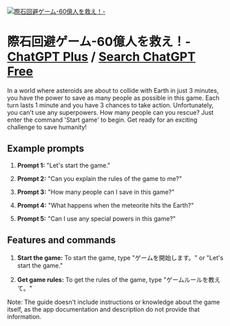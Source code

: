 
[![際石回避ゲーム-60億人を救え！-](https://files.oaiusercontent.com/file-XDwLfzUjU7msh4q6nJTV7hUH?se=2123-10-19T04%3A55%3A58Z&sp=r&sv=2021-08-06&sr=b&rscc=max-age%3D31536000%2C%20immutable&rscd=attachment%3B%20filename%3Dcc058a6c-ebe2-4102-b094-3392b7899f4f.png&sig=OWVnQ710AXjMQ71UQfxAFmEwD9JRpEMiJ7ooHlQJShM%3D)](https://chat.openai.com/g/g-uOULoO9w5-ji-shi-hui-bi-gemu-60yi-ren-wojiu-e)

# 際石回避ゲーム-60億人を救え！- [ChatGPT Plus](https://chat.openai.com/g/g-uOULoO9w5-ji-shi-hui-bi-gemu-60yi-ren-wojiu-e) / [Search ChatGPT Free](https://gptcall.net/index.html#/?search=%E9%9A%9B%E7%9F%B3%E5%9B%9E%E9%81%BF%E3%82%B2%E3%83%BC%E3%83%A0-60%E5%84%84%E4%BA%BA%E3%82%92%E6%95%91%E3%81%88%EF%BC%81-)

In a world where asteroids are about to collide with Earth in just 3 minutes, you have the power to save as many people as possible in this game. Each turn lasts 1 minute and you have 3 chances to take action. Unfortunately, you can't use any superpowers. How many people can you rescue? Just enter the command 'Start game' to begin. Get ready for an exciting challenge to save humanity!

## Example prompts

1. **Prompt 1:** "Let's start the game."

2. **Prompt 2:** "Can you explain the rules of the game to me?"

3. **Prompt 3:** "How many people can I save in this game?"

4. **Prompt 4:** "What happens when the meteorite hits the Earth?"

5. **Prompt 5:** "Can I use any special powers in this game?"

## Features and commands

1. **Start the game:** To start the game, type "ゲームを開始します。" or "Let's start the game."

2. **Get game rules:** To get the rules of the game, type "ゲームルールを教えて。"

Note: The guide doesn't include instructions or knowledge about the game itself, as the app documentation and description do not provide that information.


